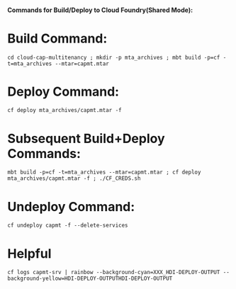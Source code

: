 #### Commands for Build/Deploy to Cloud Foundry(Shared Mode):

# Build Command:
```
cd cloud-cap-multitenancy ; mkdir -p mta_archives ; mbt build -p=cf -t=mta_archives --mtar=capmt.mtar
```

# Deploy Command:
```
cf deploy mta_archives/capmt.mtar -f
```

# Subsequent Build+Deploy Commands:
```
mbt build -p=cf -t=mta_archives --mtar=capmt.mtar ; cf deploy mta_archives/capmt.mtar -f ; ./CF_CREDS.sh
```

# Undeploy Command:
```
cf undeploy capmt -f --delete-services
```

# Helpful
```
cf logs capmt-srv | rainbow --background-cyan=XXX_HDI-DEPLOY-OUTPUT --background-yellow=HDI-DEPLOY-OUTPUTHDI-DEPLOY-OUTPUT
```
